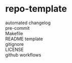 # repo-template

automated changelog  
pre-commit  
Makefile  
README template  
gitignore  
LICENSE  
github workflows  
